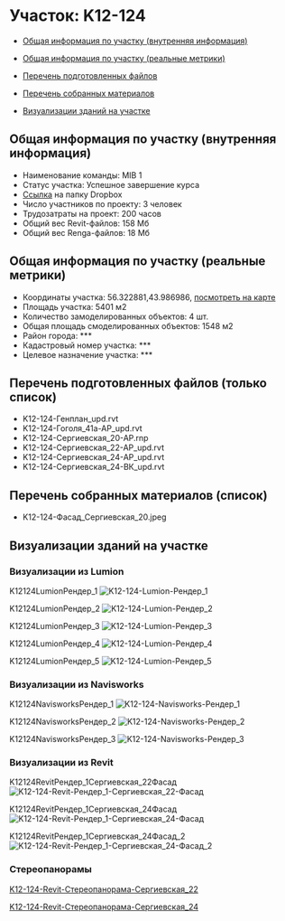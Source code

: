 # Участок: K12-124

* [Общая информация по участку (внутренняя информация)](#Chapter1)

* [Общая информация по участку (реальные метрики)](#Chapter2)

* [Перечень подготовленных файлов](#Chapter3)

* [Перечень собранных материалов](#Chapter4)

* [Визуализации зданий на участке](#Chapter5)

## <a id="Chapter1"></a> Общая информация по участку (внутренняя информация)
+ Наименование команды: MIB 1
+ Статус участка: Успешное завершение курса
+ [Ссылка](https://www.dropbox.com/sh/wvvgv1nw1iqred9/AACL2pC8uKh-e1W6I9QUOGcua/K12_124?dl=0) на папку Dropbox
+ Число участников по проекту: 3 человек
+ Трудозатраты на проект: 200 часов
+ Общий вес Revit-файлов: 158 Мб
+ Общий вес Renga-файлов: 18 Мб
## <a id="Chapter2"></a> Общая информация по участку (реальные метрики)
+ Координаты участка: 56.322881,43.986986, [посмотреть на карте](https://yandex.ru/maps/47/nizhny-novgorod/?ll=43.986986%2C56.322881&z=19)
+ Площадь участка: 5401 м2
+ Количество замоделированных объектов: 4 шт.
+ Общая площадь смоделированных объектов: 1548 м2
+ Район города: *** 
+ Кадастровый номер участка: *** 
+ Целевое назначение участка: *** 
## <a id="Chapter3"></a> Перечень подготовленных файлов (только список)
+ K12-124-Генплан_upd.rvt
+ K12-124-Гоголя_41а-АР_upd.rvt
+ K12-124-Сергиевская_20-АР.rnp
+ K12-124-Сергиевская_22-АР_upd.rvt
+ K12-124-Сергиевская_24-АР_upd.rvt
+ K12-124-Сергиевская_24-ВК_upd.rvt
## <a id="Chapter4"></a> Перечень собранных материалов (список)
+ K12-124-Фасад_Сергиевская_20.jpeg
## <a id="Chapter5"></a> Визуализации зданий на участке
### Визуализации из Lumion
K12124LumionРендер_1
![K12-124-Lumion-Рендер_1](/Images/K12_124/K12-124-Lumion-Рендер_1_Compressed.jpg)

K12124LumionРендер_2
![K12-124-Lumion-Рендер_2](/Images/K12_124/K12-124-Lumion-Рендер_2_Compressed.jpg)

K12124LumionРендер_3
![K12-124-Lumion-Рендер_3](/Images/K12_124/K12-124-Lumion-Рендер_3_Compressed.jpg)

K12124LumionРендер_4
![K12-124-Lumion-Рендер_4](/Images/K12_124/K12-124-Lumion-Рендер_4_Compressed.jpg)

K12124LumionРендер_5
![K12-124-Lumion-Рендер_5](/Images/K12_124/K12-124-Lumion-Рендер_5_Compressed.jpg)

### Визуализации из Navisworks
K12124NavisworksРендер_1
![K12-124-Navisworks-Рендер_1](/Images/K12_124/K12-124-Navisworks-Рендер_1_Compressed.jpg)

K12124NavisworksРендер_2
![K12-124-Navisworks-Рендер_2](/Images/K12_124/K12-124-Navisworks-Рендер_2_Compressed.jpg)

K12124NavisworksРендер_3
![K12-124-Navisworks-Рендер_3](/Images/K12_124/K12-124-Navisworks-Рендер_3_Compressed.jpg)

### Визуализации из Revit
K12124RevitРендер_1Сергиевская_22Фасад
![K12-124-Revit-Рендер_1-Сергиевская_22-Фасад](/Images/K12_124/K12-124-Revit-Рендер_1-Сергиевская_22-Фасад_Compressed.jpg)

K12124RevitРендер_1Сергиевская_24Фасад
![K12-124-Revit-Рендер_1-Сергиевская_24-Фасад](/Images/K12_124/K12-124-Revit-Рендер_1-Сергиевская_24-Фасад_Compressed.jpg)

K12124RevitРендер_1Сергиевская_24Фасад_2
![K12-124-Revit-Рендер_1-Сергиевская_24-Фасад_2](/Images/K12_124/K12-124-Revit-Рендер_1-Сергиевская_24-Фасад_2_Compressed.jpg)

### Стереопанорамы
[K12-124-Revit-Стереопанорама-Сергиевская_22](https://pano.autodesk.com/pano.html?url=jpgs/6b783e2d-6ebc-40ac-be0b-d57f9ee1e9e0&version=2)

[K12-124-Revit-Стереопанорама-Сергиевская_24](https://pano.autodesk.com/pano.html?url=jpgs/2c17d2c1-c1bf-414d-bbae-2e3a50786090&version=2)

